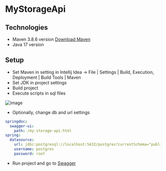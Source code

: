 # MyStorageApi

## Technologies
* Maven 3.8.6 version [Download Maven](https://lists.apache.org/thread/44817jckpzy7gtrkds9xfrgybmrrbm1z)
* Java 17 version

## Setup
* Set Maven in setting in Intellij Idea -> File | Settings | Build, Execution, Deployment | Build Tools | Maven
* Set JDK in project settings
* Build project
* Execute scripts in sql files

![image](https://user-images.githubusercontent.com/60696068/201762497-297ffa95-17d0-487d-8ef1-6a0a8467158b.png)

* Optionally, change db and url settings
```yaml
springdoc:
  swagger-ui:
    path: /my-storage-api.html
spring:
  datasource:
    url: jdbc:postgresql://localhost:5432/postgres?currentSchema="public"
    username: postgres
    password: root
```    

* Run project and go to [Swagger](http://localhost:8080/my-storage-api.html)

